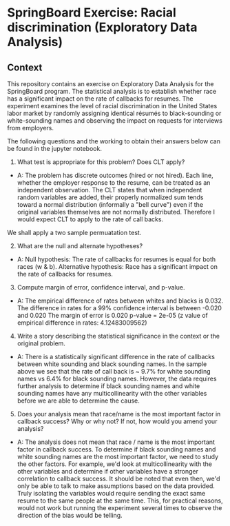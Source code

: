 # SpringBoard Exercise: Racial discrimination (Exploratory Data Analysis)

## Context
This repository contains an exercise on Exploratory Data Analysis for the SpringBoard program. The statistical analysis is to establish whether race has a significant impact on the rate of callbacks for resumes. The experiment examines the level of racial discrimination in the United States labor market by randomly assigning identical résumés to black-sounding or white-sounding names and observing the impact on requests for interviews from employers.

The following questions and the working to obtain their answers below can be found in the jupyter notebook.

1. What test is appropriate for this problem? Does CLT apply?
  - A: The problem has discrete outcomes (hired or not hired). Each line, whether the employer response to the resume, can be treated as an independent observation. The CLT states that when independent random variables are added, their properly normalized sum tends toward a normal distribution (informally a "bell curve") even if the original variables themselves are not normally distributed. Therefore I would expect CLT to apply to the rate of call backs.

  We shall apply a two sample permuatation test.

2. What are the null and alternate hypotheses?
  - A: Null hypothesis: The rate of callbacks for resumes is equal for both races (w & b). Alternative hypothesis: Race has a significant impact on the rate of callbacks for resumes.

3. Compute margin of error, confidence interval, and p-value.
  - A: The empirical difference of rates between whites and blacks is  0.032.
  The difference in rates for a 99% confidence interval is between  -0.020 and 0.020
  The margin of error is  0.020
  p-value = 2e-05 (z value of empirical difference in rates:  4.12483009562)

4. Write a story describing the statistical significance in the context or the original problem.
  - A: There is a statistically significant difference in the rate of callbacks between white sounding and black sounding names. In the sample above we see that the rate of call back is ~ 9.7% for white sounding names vs 6.4% for black sounding names. However, the data requires further analysis to determine if black sounding names and white sounding names have any multicollinearity with the other variables before we are able to determine the cause.

5. Does your analysis mean that race/name is the most important factor in callback success? Why or why not? If not, how would you amend your analysis?
  - A: The analysis does not mean that race / name is the most important factor in callback success. To determine if black sounding names and white sounding names are the most important factor, we need to study the other factors. For example, we'd look at multicollinearity with the other variables and determine if other variables have a stronger correlation to callback success.
  It should be noted that even then, we'd only be able to talk to make assumptions based on the data provided. Truly isolating the variables would require sending the exact same resume to the same people at the same time. This, for practical reasons, would not work but running the experiment several times to observe the direction of the bias would be telling.
